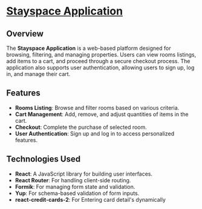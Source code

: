 # [Stayspace Application](https://stayspacee.netlify.app/)

## Overview

The **Stayspace Application** is a web-based platform designed for browsing, filtering, and managing properties. Users can view rooms listings, add items to a cart, and proceed through a secure checkout process. The application also supports user authentication, allowing users to sign up, log in, and manage their cart.

## Features

- **Rooms Listing**: Browse and filter rooms based on various criteria.
- **Cart Management**: Add, remove, and adjust quantities of items in the cart.
- **Checkout**: Complete the purchase of selected room.
- **User Authentication**: Sign up and log in to access personalized features.

## Technologies Used

- **React**: A JavaScript library for building user interfaces.
- **React Router**: For handling client-side routing.
- **Formik**: For managing form state and validation.
- **Yup**: For schema-based validation of form inputs.
- **react-credit-cards-2**: For Entering card detail's dynamically
